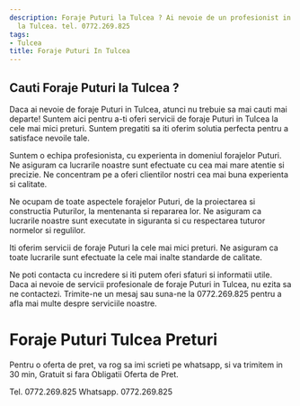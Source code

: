 ```yaml
---
description: Foraje Puturi la Tulcea ? Ai nevoie de un profesionist in Foraje Puturi
  la Tulcea. tel. 0772.269.825
tags:
- Tulcea
title: Foraje Puturi In Tulcea
---
```



## Cauti Foraje Puturi la Tulcea ?

Daca ai nevoie de foraje Puturi in Tulcea, atunci nu trebuie sa mai cauti mai departe! Suntem aici pentru a-ti oferi servicii de foraje Puturi in Tulcea la cele mai mici preturi. Suntem pregatiti sa iti oferim solutia perfecta pentru a satisface nevoile tale.

Suntem o echipa profesionista, cu experienta in domeniul forajelor Puturi. Ne asiguram ca lucrarile noastre sunt efectuate cu cea mai mare atentie si precizie. Ne concentram pe a oferi clientilor nostri cea mai buna experienta si calitate.

Ne ocupam de toate aspectele forajelor Puturi, de la proiectarea si constructia Puturilor, la mentenanta si repararea lor. Ne asiguram ca lucrarile noastre sunt executate in siguranta si cu respectarea tuturor normelor si regulilor.

Iti oferim servicii de foraje Puturi la cele mai mici preturi. Ne asiguram ca toate lucrarile sunt efectuate la cele mai inalte standarde de calitate.

Ne poti contacta cu incredere si iti putem oferi sfaturi si informatii utile. Daca ai nevoie de servicii profesionale de foraje Puturi in Tulcea, nu ezita sa ne contactezi. Trimite-ne un mesaj sau suna-ne la 0772.269.825 pentru a afla mai multe despre serviciile noastre.

# Foraje Puturi Tulcea Preturi
Pentru o oferta de pret, va rog sa imi scrieti pe whatsapp, si va trimitem in 30 min, Gratuit si fara Obligatii Oferta de Pret.

Tel. 0772.269.825
Whatsapp. 0772.269.825